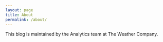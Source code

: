 ```yaml
---
layout: page
title: About
permalink: /about/
---
```


This blog is maintained by the Analytics team at The Weather Company.